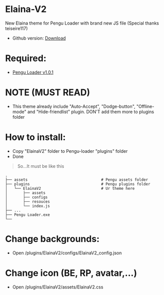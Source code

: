 # Elaina-V2
New Elaina theme for Pengu Loader with brand new JS file
(Special thanks teiseire117)

 - Github version: [Download](https://codeload.github.com/Elaina69/Elaina-V2/zip/refs/tags/v1.5.0)

# Required: 
 - [Pengu Loader v1.0.1](https://github.com/PenguLoader/PenguLoader/actions/runs/4453507733)

# NOTE (MUST READ)
 - This theme already include "Auto-Accept", "Dodge-button", "Offline-mode" and "Hide-friendlist" plugin. DON'T add them more to plugins folder
 
# How to install:
 - Copy "ElainaV2" folder to Pengu-loader "plugins" folder
 - Done
 > So...It must be like this
 
    .
    ├── assets                                 # Pengu assets folder
    ├── plugins                                # Pengu plugins folder
    │   └── ElainaV2                           # Ur theme here
    │       ├── assets
    │       ├── configs
    │       ├── resouces
    │       └── index.js
    ├── ...
    ├── Pengu Loader.exe
    └──

# Change backgrounds:
 - Open /plugins/ElainaV2/configs/ElainaV2_config.json
 
# Change icon (BE, RP, avatar,...)
 - Open /plugins/ElainaV2/assets/ElainaV2.css

